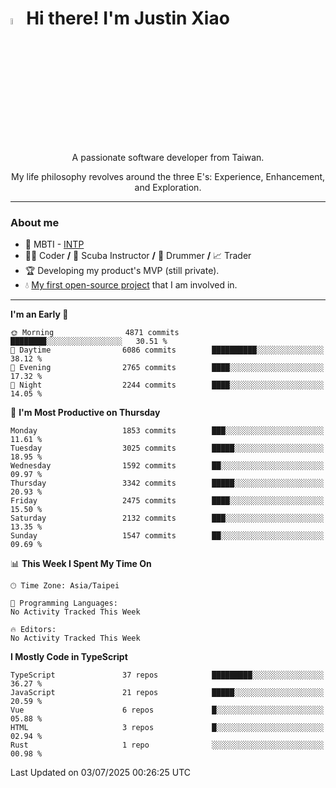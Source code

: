 # <img src="https://media.giphy.com/media/hvRJCLFzcasrR4ia7z/giphy.gif" width="5%">Hi there! I'm Justin Xiao
<p align="center">A passionate software developer from Taiwan.  </p>
<p align="center">My life philosophy revolves around the three E's: Experience, Enhancement, and Exploration.</p>

---
### About me
- 👀 MBTI - [INTP](https://www.16personalities.com/intp-personality)
- 👨‍💻 Coder **/** 🤿 Scuba Instructor **/** 🥁 Drummer **/** 📈 Trader
- 🏆 Developing my product's MVP (still private).
- 💧 [My first open-source project](https://github.com/Game-as-a-Service/Game-Lobby-Web) that I am involved in.

---
<!--START_SECTION:waka-->
**I'm an Early 🐤** 

```text
🌞 Morning                4871 commits        ████████░░░░░░░░░░░░░░░░░   30.51 % 
🌆 Daytime                6086 commits        ██████████░░░░░░░░░░░░░░░   38.12 % 
🌃 Evening                2765 commits        ████░░░░░░░░░░░░░░░░░░░░░   17.32 % 
🌙 Night                  2244 commits        ████░░░░░░░░░░░░░░░░░░░░░   14.05 % 
```
📅 **I'm Most Productive on Thursday** 

```text
Monday                   1853 commits        ███░░░░░░░░░░░░░░░░░░░░░░   11.61 % 
Tuesday                  3025 commits        █████░░░░░░░░░░░░░░░░░░░░   18.95 % 
Wednesday                1592 commits        ██░░░░░░░░░░░░░░░░░░░░░░░   09.97 % 
Thursday                 3342 commits        █████░░░░░░░░░░░░░░░░░░░░   20.93 % 
Friday                   2475 commits        ████░░░░░░░░░░░░░░░░░░░░░   15.50 % 
Saturday                 2132 commits        ███░░░░░░░░░░░░░░░░░░░░░░   13.35 % 
Sunday                   1547 commits        ██░░░░░░░░░░░░░░░░░░░░░░░   09.69 % 
```


📊 **This Week I Spent My Time On** 

```text
🕑︎ Time Zone: Asia/Taipei

💬 Programming Languages: 
No Activity Tracked This Week

🔥 Editors: 
No Activity Tracked This Week
```

**I Mostly Code in TypeScript** 

```text
TypeScript               37 repos            █████████░░░░░░░░░░░░░░░░   36.27 % 
JavaScript               21 repos            █████░░░░░░░░░░░░░░░░░░░░   20.59 % 
Vue                      6 repos             █░░░░░░░░░░░░░░░░░░░░░░░░   05.88 % 
HTML                     3 repos             █░░░░░░░░░░░░░░░░░░░░░░░░   02.94 % 
Rust                     1 repo              ░░░░░░░░░░░░░░░░░░░░░░░░░   00.98 % 
```




 Last Updated on 03/07/2025 00:26:25 UTC
<!--END_SECTION:waka-->

